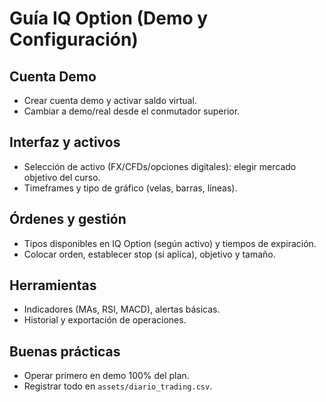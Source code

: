 # Guía IQ Option (Demo y Configuración)

## Cuenta Demo
- Crear cuenta demo y activar saldo virtual.
- Cambiar a demo/real desde el conmutador superior.

## Interfaz y activos
- Selección de activo (FX/CFDs/opciones digitales): elegir mercado objetivo del curso.
- Timeframes y tipo de gráfico (velas, barras, líneas).

## Órdenes y gestión
- Tipos disponibles en IQ Option (según activo) y tiempos de expiración.
- Colocar orden, establecer stop (si aplica), objetivo y tamaño.

## Herramientas
- Indicadores (MAs, RSI, MACD), alertas básicas.
- Historial y exportación de operaciones.

## Buenas prácticas
- Operar primero en demo 100% del plan.
- Registrar todo en `assets/diario_trading.csv`.
